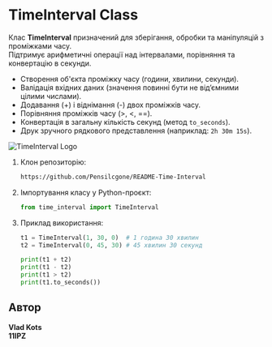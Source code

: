 # TimeInterval Class


Клас **TimeInterval** призначений для зберігання, обробки та маніпуляцій з проміжками часу.  
Підтримує арифметичні операції над інтервалами, порівняння та конвертацію в секунди.


- Створення об'єкта проміжку часу (години, хвилини, секунди).
- Валiдацiя вхідних даних (значення повинні бути не від’ємними цілими числами).
- Додавання (+) і віднімання (-) двох проміжків часу.
- Порівняння проміжків часу (>, <, ==).
- Конвертація в загальну кількість секунд (метод `to_seconds`).
- Друк зручного рядкового представлення (наприклад: `2h 30m 15s`).

![TimeInterval Logo](https://cdn.pixabay.com/photo/2018/02/24/20/39/clock-3179167_960_720.jpg)

1. Клон репозиторію:
    ```bash
   https://github.com/Pensilcgone/README-Time-Interval
    ```
2. Імпортування класу у Python-проєкт:
    ```python
    from time_interval import TimeInterval
    ```

3. Приклад використання:
    ```python
    t1 = TimeInterval(1, 30, 0)  # 1 година 30 хвилин
    t2 = TimeInterval(0, 45, 30) # 45 хвилин 30 секунд

    print(t1 + t2)               
    print(t1 - t2)               
    print(t1 > t2)               
    print(t1.to_seconds())       
    ```

## Автор
**Vlad Kots**   
**11IPZ** 
